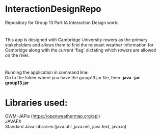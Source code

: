 # InteractionDesignRepo
Repository for Group 13 Part IA Interaction Design work:</br>
#
This app is designed with Cambridge University rowers as the primary stakeholders and allows them to find the relevant weather information for Cambridge along with the current 'flag' dictating which rowers are allowed on the river. </br>
#
Running the application in command line:</br>
Go to the folder where you have the group13.jar file, then: **java -jar group13.jar** </br>

# Libraries used:
OWM-JAPIs (https://openweathermap.org/api)</br>
JAVAFX</br>
Standard Java Libraries:(java.util ,java.net, java.text, java.io) </br>

